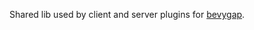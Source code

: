  Shared lib used by client and server plugins for [bevygap](https://github.com/bananabit-dev/bevygap).